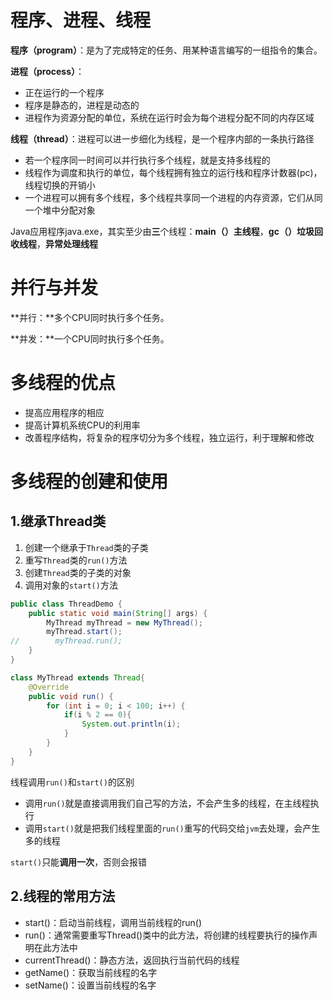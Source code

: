 # 程序、进程、线程

**程序（program）**：是为了完成特定的任务、用某种语言编写的一组指令的集合。

**进程（process）**：

- 正在运行的一个程序
- 程序是静态的，进程是动态的
- 进程作为资源分配的单位，系统在运行时会为每个进程分配不同的内存区域

**线程（thread）**：进程可以进一步细化为线程，是一个程序内部的一条执行路径

- 若一个程序同一时间可以并行执行多个线程，就是支持多线程的
- 线程作为调度和执行的单位，每个线程拥有独立的运行栈和程序计数器(pc)，线程切换的开销小
- 一个进程可以拥有多个线程，多个线程共享同一个进程的内存资源，它们从同一个堆中分配对象

Java应用程序java.exe，其实至少由**三**个线程：**main（）主线程**，**gc（）垃圾回收线程**，**异常处理线程**

# 并行与并发

**并行：**多个CPU同时执行多个任务。

**并发：**一个CPU同时执行多个任务。

# 多线程的优点

- 提高应用程序的相应
- 提高计算机系统CPU的利用率
- 改善程序结构，将复杂的程序切分为多个线程，独立运行，利于理解和修改

# 多线程的创建和使用

## 1.继承Thread类

1. 创建一个继承于`Thread`类的子类
2. 重写`Thread`类的`run()`方法
3. 创建`Thread`类的子类的对象
4. 调用对象的`start()`方法

```java
public class ThreadDemo {
    public static void main(String[] args) {
        MyThread myThread = new MyThread();
        myThread.start();
//        myThread.run();
    }
}

class MyThread extends Thread{
    @Override
    public void run() {
        for (int i = 0; i < 100; i++) {
            if(i % 2 == 0){
                System.out.println(i);
            }
        }
    }
}
```

线程调用`run()`和`start()`的区别

- 调用`run()`就是直接调用我们自己写的方法，不会产生多的线程，在主线程执行
- 调用`start()`就是把我们线程里面的`run()`重写的代码交给`jvm`去处理，会产生多的线程

`start()`只能**调用一次**，否则会报错

## 2.线程的常用方法

- start()：启动当前线程，调用当前线程的run()
- run()：通常需要重写Thread()类中的此方法，将创建的线程要执行的操作声明在此方法中
- currentThread()：静态方法，返回执行当前代码的线程
- getName()：获取当前线程的名字
- setName()：设置当前线程的名字

